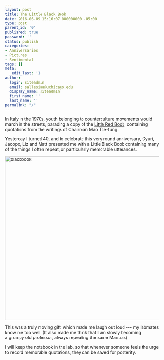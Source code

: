 ```yaml
---
layout: post
title: The Little Black Book
date: 2016-06-09 15:16:07.000000000 -05:00
type: post
parent_id: '0'
published: true
password: ''
status: publish
categories:
- Anniversaries
- Pictures
- Sentimental
tags: []
meta:
  _edit_last: '1'
author:
  login: siteadmin
  email: sallesina@uchicago.edu
  display_name: siteadmin
  first_name: ''
  last_name: ''
permalink: "/"
---
```

<p>In Italy in the 1970s, youth belonging to counterculture movements would march in the streets, parading a copy of the <a href="https://en.wikipedia.org/wiki/Quotations_from_Chairman_Mao_Tse-tung">Little Red Book</a>  containing quotations from the writings of Chairman Mao Tse-tung.</p>
<p>Yesterday I turned 40, and to celebrate this very round anniversary, Gyuri, Jacopo, Liz and Matt presented me with a Little Black Book containing many of the things I often repeat, or particularly memorable utterances.</p>
<p><a href="http://allesinalab.uchicago.edu/wp-content/uploads/2016/06/blackbook.jpg" rel="attachment wp-att-456"><img class="aligncenter size-large wp-image-456" src="{{ site.baseurl }}/assets/2016/06/blackbook-1024x910.jpg" alt="blackbook" width="604" height="537" /></a></p>
<p>This was a truly moving gift, which made me laugh out loud ---
my labmates know me too well! (It also made me think that I am slowly becoming a&nbsp;grumpy old professor, always repeating the same Mantras)

I will keep the notebook in the lab, so that whenever someone feels the urge to record memorable quotations, they can be saved for posterity.

